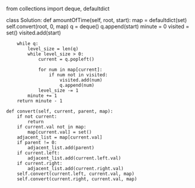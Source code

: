 from collections import deque, defaultdict

class Solution:
    def amountOfTime(self, root, start):
        map = defaultdict(set)
        self.convert(root, 0, map)
        q = deque()
        q.append(start)
        minute = 0
        visited = set()
        visited.add(start)

        while q:
            level_size = len(q)
            while level_size > 0:
                current = q.popleft()

                for num in map[current]:
                    if num not in visited:
                        visited.add(num)
                        q.append(num)
                level_size -= 1
            minute += 1
        return minute - 1

    def convert(self, current, parent, map):
        if not current:
            return
        if current.val not in map:
            map[current.val] = set()
        adjacent_list = map[current.val]
        if parent != 0:
            adjacent_list.add(parent)
        if current.left:
            adjacent_list.add(current.left.val)
        if current.right:
            adjacent_list.add(current.right.val)
        self.convert(current.left, current.val, map)
        self.convert(current.right, current.val, map)
